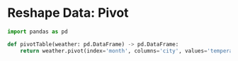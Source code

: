 # Reshape Data: Pivot

```python
import pandas as pd

def pivotTable(weather: pd.DataFrame) -> pd.DataFrame:
    return weather.pivot(index='month', columns='city', values='temperature')
```